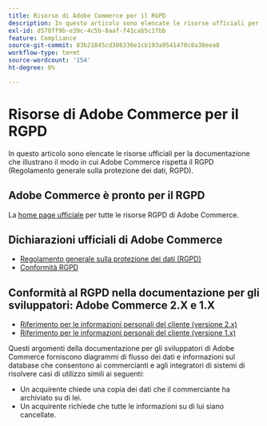 ```yaml
---
title: Risorse di Adobe Commerce per il RGPD
description: In questo articolo sono elencate le risorse ufficiali per la documentazione che illustrano il modo in cui Adobe Commerce rispetta il RGPD (Regolamento generale sulla protezione dei dati, RGPD).
exl-id: d578ff9b-e39c-4c5b-8aaf-f41cab5c1fbb
feature: Compliance
source-git-commit: 83b21845cd306336e1cb193a9541478c8a38eea8
workflow-type: tm+mt
source-wordcount: '154'
ht-degree: 0%

---
```


# Risorse di Adobe Commerce per il RGPD

In questo articolo sono elencate le risorse ufficiali per la documentazione che illustrano il modo in cui Adobe Commerce rispetta il RGPD (Regolamento generale sulla protezione dei dati, RGPD).

## Adobe Commerce è pronto per il RGPD

La [home page ufficiale](https://business.adobe.com/privacy/general-data-protection-regulation.html) per tutte le risorse RGPD di Adobe Commerce.

## Dichiarazioni ufficiali di Adobe Commerce

* [Regolamento generale sulla protezione dei dati (RGPD)](/docs/commerce-operations/security-and-compliance/privacy/gdpr.html)
* [Conformità RGPD](/docs/commerce-admin/start/compliance/privacy/compliance-gdpr.html)

## Conformità al RGPD nella documentazione per gli sviluppatori: Adobe Commerce 2.X e 1.X

* [Riferimento per le informazioni personali del cliente (versione 2.x)](/docs/commerce-operations/security-and-compliance/reference/data-m2.html)
* [Riferimento per le informazioni personali del cliente (versione 1.x)](/docs/commerce-operations/security-and-compliance/reference/data-m1.html)

Questi argomenti della documentazione per gli sviluppatori di Adobe Commerce forniscono diagrammi di flusso dei dati e informazioni sul database che consentono ai commercianti e agli integratori di sistemi di risolvere casi di utilizzo simili ai seguenti:

* Un acquirente chiede una copia dei dati che il commerciante ha archiviato su di lei.
* Un acquirente richiede che tutte le informazioni su di lui siano cancellate.
